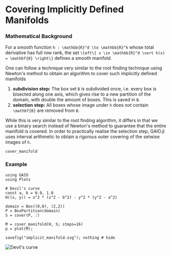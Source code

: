 # Covering Implicitly Defined Manifolds

### Mathematical Background

For a smooth function ``h : \mathbb{R}^d \to \mathbb{R}^k`` whose total derivative has full row rank, the set ``\left\{ x \in \mathbb{R}^d \vert h(x) = \mathbf{0} \right\}`` defines a smooth manifold. 

One can follow a technique very similar to the root finding technique using Newton's method to obtain an algorithm to cover such implicitly defined manifolds
1. **subdivision step:** The box set `B` is subdivided once, i.e. every box is bisected along one axis, which gives rise to a new partition of the domain, with double the amount of boxes. This is saved in `B`. 
2. **selection step:** All boxes whose image under `h` does _not_ contain ``\mathbf{0}`` are removed from `B`. 

While this is very similar to the root finding algorithm, it differs in that we use a binary search instead of Newton's method to guarantee that the entire manifold is covered. In order to practically realise the selection step, GAIO.jl uses interval arithmetic to obtain a rigorous outer covering of the setwise images of ``h``. 

```@docs
cover_manifold
```

### Example

```@example 1
using GAIO
using Plots

# Devil's curve
const a, b = 0.9, 1.0
H((x, y)) = x^2 * (x^2 - b^2) - y^2 * (y^2 - a^2)

domain = Box((0,0), (2,2))
P = BoxPartition(domain)
S = cover(P, :)

M = cover_manifold(H, S; steps=16)
p = plot(M);

savefig("implicit_manifold.svg"); nothing # hide
```

![Devil's curve](implicit_manifold.svg)
